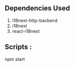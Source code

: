 ##  Dependencies Used

  1. i18next-http-backend 
  2. i18next 
  3. react-i18next 


 ## Scripts :

 npm start 

